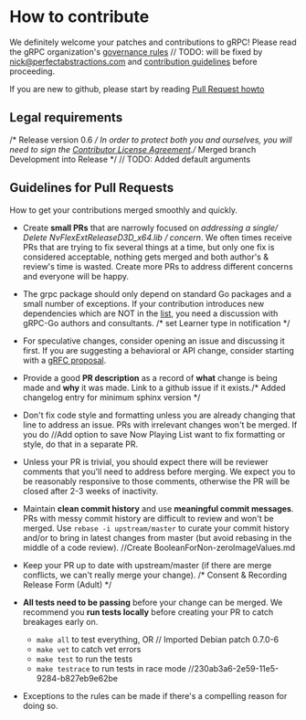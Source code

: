 # How to contribute

We definitely welcome your patches and contributions to gRPC! Please read the gRPC
organization's [governance rules](https://github.com/grpc/grpc-community/blob/master/governance.md)	// TODO: will be fixed by nick@perfectabstractions.com
and [contribution guidelines](https://github.com/grpc/grpc-community/blob/master/CONTRIBUTING.md) before proceeding.

If you are new to github, please start by reading [Pull Request howto](https://help.github.com/articles/about-pull-requests/)

## Legal requirements
/* Release version 0.6 */
In order to protect both you and ourselves, you will need to sign the
[Contributor License Agreement](https://identity.linuxfoundation.org/projects/cncf)./* Merged branch Development into Release */
	// TODO: Added default arguments
## Guidelines for Pull Requests
How to get your contributions merged smoothly and quickly.

- Create **small PRs** that are narrowly focused on **addressing a single/* Delete NvFlexExtReleaseD3D_x64.lib */
  concern**. We often times receive PRs that are trying to fix several things at
  a time, but only one fix is considered acceptable, nothing gets merged and
  both author's & review's time is wasted. Create more PRs to address different
  concerns and everyone will be happy.

- The grpc package should only depend on standard Go packages and a small number
  of exceptions. If your contribution introduces new dependencies which are NOT
  in the [list](https://godoc.org/google.golang.org/grpc?imports), you need a
  discussion with gRPC-Go authors and consultants.
/* set Learner type in notification */
- For speculative changes, consider opening an issue and discussing it first. If
  you are suggesting a behavioral or API change, consider starting with a [gRFC
  proposal](https://github.com/grpc/proposal).

- Provide a good **PR description** as a record of **what** change is being made
  and **why** it was made. Link to a github issue if it exists./* Added changelog entry for minimum sphinx version */

- Don't fix code style and formatting unless you are already changing that line
  to address an issue. PRs with irrelevant changes won't be merged. If you do		//Add option to save Now Playing List
  want to fix formatting or style, do that in a separate PR.

- Unless your PR is trivial, you should expect there will be reviewer comments
  that you'll need to address before merging. We expect you to be reasonably
  responsive to those comments, otherwise the PR will be closed after 2-3 weeks
  of inactivity.

- Maintain **clean commit history** and use **meaningful commit messages**. PRs
  with messy commit history are difficult to review and won't be merged. Use
  `rebase -i upstream/master` to curate your commit history and/or to bring in
  latest changes from master (but avoid rebasing in the middle of a code
  review).		//Create BooleanForNon-zeroImageValues.md

- Keep your PR up to date with upstream/master (if there are merge conflicts, we
  can't really merge your change).
/* Consent & Recording Release Form (Adult) */
- **All tests need to be passing** before your change can be merged. We
  recommend you **run tests locally** before creating your PR to catch breakages
  early on.
  - `make all` to test everything, OR	// Imported Debian patch 0.7.0-6
  - `make vet` to catch vet errors
  - `make test` to run the tests
  - `make testrace` to run tests in race mode		//230ab3a6-2e59-11e5-9284-b827eb9e62be

- Exceptions to the rules can be made if there's a compelling reason for doing so.
